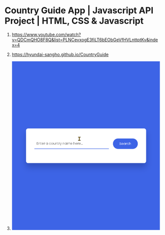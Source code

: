 # Country Guide App | Javascript API Project | HTML, CSS & Javascript

1. <https://www.youtube.com/watch?v=QDCmQHO8F8Q&list=PLNCevxogE3fiLT6bEObGeVfHVLnttptKv&index=4>

2. <https://hyundai-sangho.github.io/CountryGuide>

3. ![캡쳐](screenshot.gif)
